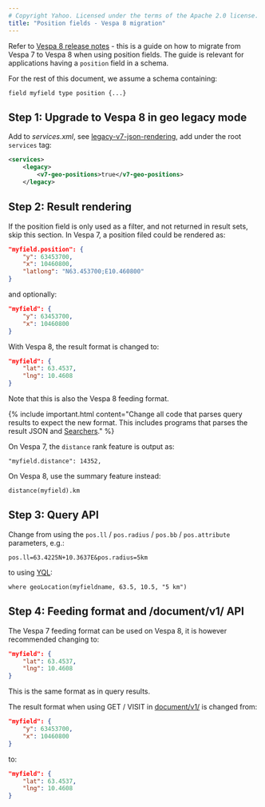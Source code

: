 ```yaml
---
# Copyright Yahoo. Licensed under the terms of the Apache 2.0 license. See LICENSE in the project root.
title: "Position fields - Vespa 8 migration"
---
```


Refer to [Vespa 8 release notes](vespa8-release-notes.html) -
this is a guide on how to migrate from Vespa 7 to Vespa 8 when using position fields.
The guide is relevant for applications having a `position` field in a schema.

For the rest of this document, we assume a schema containing:
```
field myfield type position {...}
```


## Step 1: Upgrade to Vespa 8 in geo legacy mode
Add to _services.xml_, see [legacy-v7-json-rendering](reference/default-result-format.html#geo-position-rendering),
add under the root `services` tag:
```xml
<services>
    <legacy>
        <v7-geo-positions>true</v7-geo-positions>
    </legacy>
```



## Step 2: Result rendering
If the position field is only used as a filter, and not returned in result sets, skip this section. 
In Vespa 7, a position filed could be rendered as:
```json
"myfield.position": {
    "y": 63453700,
    "x": 10460800,
    "latlong": "N63.453700;E10.460800"
}
```
and optionally:
```json
"myfield": {
    "y": 63453700,
    "x": 10460800
}
```
With Vespa 8, the result format is changed to:
```json
"myfield": {
    "lat": 63.4537,
    "lng": 10.4608
}
```
Note that this is also the Vespa 8 feeding format. 

{% include important.html content="Change all code that parses query results to expect the new format.
This includes programs that parses the result JSON and [Searchers](searcher-development.html)." %}

On Vespa 7, the `distance` rank feature is output as:
```
"myfield.distance": 14352,
```
On Vespa 8, use the summary feature instead:
```
distance(myfield).km
```


## Step 3: Query API
Change from using the `pos.ll` / `pos.radius` / `pos.bb` / `pos.attribute` parameters, e.g.:
```
pos.ll=63.4225N+10.3637E&pos.radius=5km
```
to using [YQL](query-language.html):
```
where geoLocation(myfieldname, 63.5, 10.5, "5 km")
```


## Step 4: Feeding format and /document/v1/ API

The Vespa 7 feeding format can be used on Vespa 8,
it is however recommended changing to:
```json
"myfield": {
    "lat": 63.4537,
    "lng": 10.4608
}
```
This is the same format as in query results.

The result format when using GET / VISIT in [document/v1/](reference/document-v1-api-reference.html) is changed from:
```json
"myfield": {
    "y": 63453700,
    "x": 10460800
}
```
to:
```json
"myfield": {
    "lat": 63.4537,
    "lng": 10.4608
}
```
